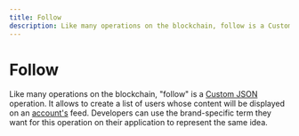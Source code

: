 ```yaml
---
title: Follow
description: Like many operations on the blockchain, follow is a Custom JSON operation. It allows developers to create a list of users whose content will be displayed on an account's feed.
---
```

# Follow

Like many operations on the blockchain, "follow" is a [Custom JSON](/glossary/custom-json.md) operation. It allows to create a list of users whose content will be displayed on an [account's](/glossary/account.md) feed. Developers can use the brand-specific term they want for this operation on their application to represent the same idea. 